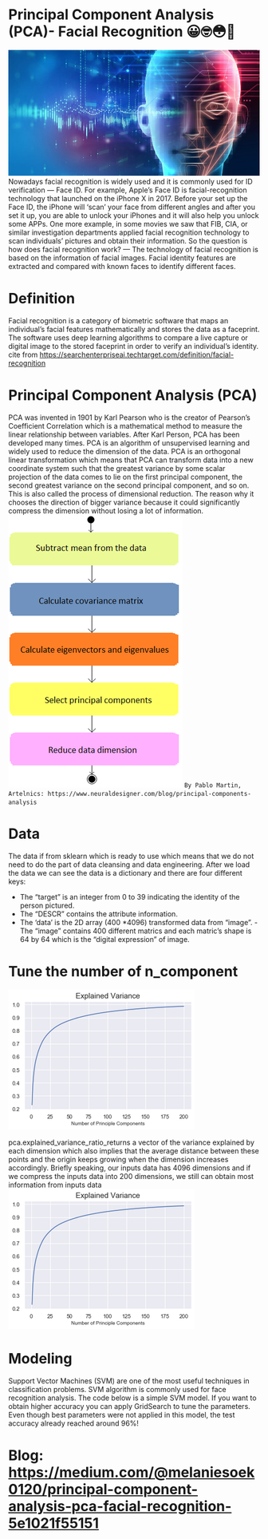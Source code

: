 # Principal Component Analysis (PCA)- Facial Recognition 😀🤓😳🤠
![image/facial_recog.jpg](image/facial_recog.jpg)
Nowadays facial recognition is widely used and it is commonly used for ID verification — Face ID. For example, Apple’s Face ID is facial-recognition technology that launched on the iPhone X in 2017. Before your set up the Face ID, the iPhone will ‘scan’ your face from different angles and after you set it up, you are able to unlock your iPhones and it will also help you unlock some APPs. One more example, in some movies we saw that FIB, CIA, or similar investigation departments applied facial recognition technology to scan individuals’ pictures and obtain their information. So the question is how does facial recognition work? — The technology of facial recognition is based on the information of facial images. Facial identity features are extracted and compared with known faces to identify different faces.
# Definition
Facial recognition is a category of biometric software that maps an individual’s facial features mathematically and stores the data as a faceprint. The software uses deep learning algorithms to compare a live capture or digital image to the stored faceprint in order to verify an individual’s identity.  cite from https://searchenterpriseai.techtarget.com/definition/facial-recognition
# Principal Component Analysis (PCA)
PCA was invented in 1901 by Karl Pearson who is the creator of Pearson’s Coefficient Correlation which is a mathematical method to measure the linear relationship between variables. After Karl Person, PCA has been developed many times. PCA is an algorithm of unsupervised learning and widely used to reduce the dimension of the data. PCA is an orthogonal linear transformation which means that PCA can transform data into a new coordinate system such that the greatest variance by some scalar projection of the data comes to lie on the first principal component, the second greatest variance on the second principal component, and so on. This is also called the process of dimensional reduction. The reason why it chooses the direction of bigger variance because it could significantly compress the dimension without losing a lot of information.
![image/PCA_PROCESS.png](image/PCA_PROCESS.png)
`By Pablo Martin, Artelnics: https://www.neuraldesigner.com/blog/principal-components-analysis` 
# Data 
The data if from sklearn which is ready to use which means that we do not need to do the part of data cleansing and data engineering. After we load the data we can see the data is a dictionary and there are four different keys:
- The “target” is an integer from 0 to 39 indicating the identity of the person pictured. 
- The “DESCR” contains the attribute information. 
- The ‘data’ is the 2D array (400 *4096) transformed data from “image”. - The “image” contains 400 different matrics and each matric’s shape is 64 by 64 which is the “digital expression” of image. 
# Tune the number of n_component
![image/explained_variance.png](image/explained_variance.png)

pca.explained_variance_ratio_returns a vector of the variance explained by each dimension which also implies that the average distance between these points and the origin keeps growing when the dimension increases accordingly. Briefly speaking, our inputs data has 4096 dimensions and if we compress the inputs data into 200 dimensions, we still can obtain most information from inputs data
![image/ncom_20.png](image/ncom_20.png)
# Modeling
Support Vector Machines (SVM) are one of the most useful techniques in classification problems. SVM algorithm is commonly used for face recognition analysis. The code below is a simple SVM model. If you want to obtain higher accuracy you can apply GridSearch to tune the parameters. Even though best parameters were not applied in this model, the test accuracy already reached around 96%!

# Blog: https://medium.com/@melaniesoek0120/principal-component-analysis-pca-facial-recognition-5e1021f55151